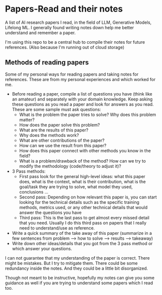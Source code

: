 # Papers-Read and their notes 
A list of AI research papers I read, in the field of LLM, Generative Models, Lifelong ML. I generally found writing notes down help me better understand and remember a paper.  
 
I'm using this repo to be a central hub to compile their notes for future references. (Also because I'm running out of cloud storage) 
  
## Methods of reading papers 
Some of my personal ways for reading papers and taking notes for references. These are from my personal experiences and which worked for me. 
- Before reading a paper, compile a list of questions you have (think like an amateur) and separately with your domain knowledge. Keep asking these questions as you read a paper and look for answers as you read. These are some sample must ask questions: 
    - What is the problem the paper tries to solve? Why does this problem matter? 
    - How does the paper solve this problem? 
    - What are the results of this paper? 
    - Why does the methods work? 
    - What are other contributions of the paper? 
    - How can we use the result from this paper? 
    - How does this paper connect with other methods you know in the field? 
    - What is a problem/drawback of the method? How can we try to modify the methodology (code/theory to adjust it)? 
- 3 Pass methods: 
    - First pass look for the general high-level ideas: what this paper does, what is the context, what is their contribution, what is the goal/task they are trying to solve, what model they used, conclusions ... 
    - Second pass: Depending on how relevant this paper is, you can start looking for the technical details such as the specific training methods, metrics used, or any other technical details that would answer the questions you have 
    - Third pass: This is the last pass to get almost every missed detail that you need. Usually I do this third pass on papers that I really need to understand/use as reference. 
- Write a quick summary of the take away of this paper (summarize in a few sentences from problem --> how to solve --> results --> takeaway)
- Write down other ideas/details that you got from the 3 pass method or which answer your questions. 
  
I can not guarantee that my understanding of the paper is correct. There might be mistakes. But I try to mitigate them. There could be some redundancy inside the notes. And they could be a little bit disorganized.  

Though not meant to be instructive, hopefully my notes can give you some guidance as well if you are trying to understand some papers which I read too. 